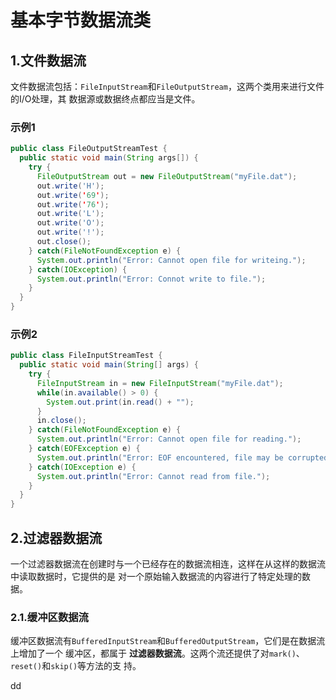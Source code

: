 基本字节数据流类
================================================================================
## 1.文件数据流
文件数据流包括：`FileInputStream`和`FileOutputStream`，这两个类用来进行文件的I/O处理，其
数据源或数据终点都应当是文件。

### 示例1
```java
public class FileOutputStreamTest {
  public static void main(String args[]) {
    try {
      FileOutputStream out = new FileOutputStream("myFile.dat");
      out.write('H');
      out.write('69');
      out.write('76');
      out.write('L');
      out.write('O');
      out.write('!');
      out.close();
    } catch(FileNotFoundException e) {
      System.out.println("Error: Cannot open file for writeing.");
    } catch(IOException) {
      System.out.println("Error: Connot write to file.");
    }
  }
}
```

### 示例2
```java
public class FileInputStreamTest {
  public static void main(String[] args) {
    try {
      FileInputStream in = new FileInputStream("myFile.dat");
      while(in.available() > 0) {
        System.out.print(in.read() + "");
      }
      in.close();
    } catch(FileNotFoundException e) {
      System.out.println("Error: Cannot open file for reading.");
    } catch(EOFException e) {
      System.out.println("Error: EOF encountered, file may be corrupted.");
    } catch(IOException e) {
      System.out.println("Error: Cannot read from file.");
    }
  }
}
```

## 2.过滤器数据流
一个过滤器数据流在创建时与一个已经存在的数据流相连，这样在从这样的数据流中读取数据时，它提供的是
对一个原始输入数据流的内容进行了特定处理的数据。

### 2.1.缓冲区数据流
缓冲区数据流有`BufferedInputStream`和`BufferedOutputStream`，它们是在数据流上增加了一个
缓冲区，都属于 **过滤器数据流**。这两个流还提供了对`mark()`、`reset()`和`skip()`等方法的支
持。





































dd
